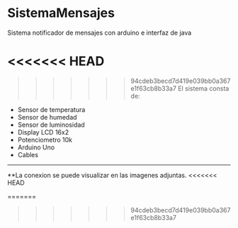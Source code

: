 # SistemaMensajes
Sistema notificador de mensajes con arduino e interfaz de java

<<<<<<< HEAD
=======

>>>>>>> 94cdeb3becd7d419e039bb0a367e1f63cb8b33a7
El sistema consta de:

* Sensor de temperatura
* Sensor de humedad
* Sensor de luminosidad
* Display LCD 16x2
* Potenciometro 10k
* Arduino Uno
* Cables

*************************************************************
**La conexion se puede visualizar en las imagenes adjuntas.
<<<<<<< HEAD


=======
>>>>>>> 94cdeb3becd7d419e039bb0a367e1f63cb8b33a7
